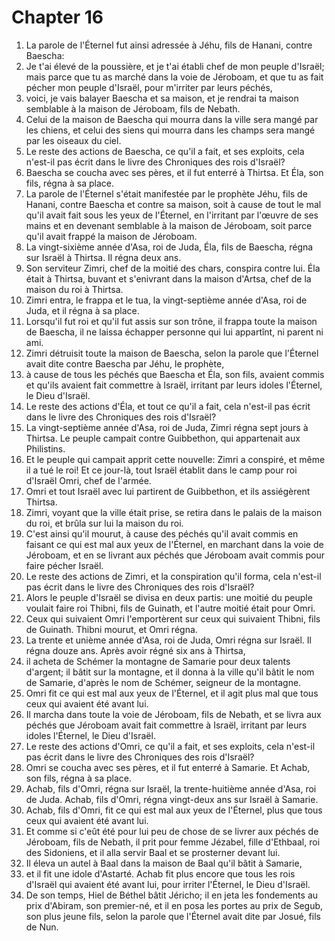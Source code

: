 # Chapter 16

1. La parole de l'Éternel fut ainsi adressée à Jéhu, fils de Hanani, contre Baescha:
2. Je t'ai élevé de la poussière, et je t'ai établi chef de mon peuple d'Israël; mais parce que tu as marché dans la voie de Jéroboam, et que tu as fait pécher mon peuple d'Israël, pour m'irriter par leurs péchés,
3. voici, je vais balayer Baescha et sa maison, et je rendrai ta maison semblable à la maison de Jéroboam, fils de Nebath.
4. Celui de la maison de Baescha qui mourra dans la ville sera mangé par les chiens, et celui des siens qui mourra dans les champs sera mangé par les oiseaux du ciel.
5. Le reste des actions de Baescha, ce qu'il a fait, et ses exploits, cela n'est-il pas écrit dans le livre des Chroniques des rois d'Israël?
6. Baescha se coucha avec ses pères, et il fut enterré à Thirtsa. Et Éla, son fils, régna à sa place.
7. La parole de l'Éternel s'était manifestée par le prophète Jéhu, fils de Hanani, contre Baescha et contre sa maison, soit à cause de tout le mal qu'il avait fait sous les yeux de l'Éternel, en l'irritant par l'œuvre de ses mains et en devenant semblable à la maison de Jéroboam, soit parce qu'il avait frappé la maison de Jéroboam.
8. La vingt-sixième année d'Asa, roi de Juda, Éla, fils de Baescha, régna sur Israël à Thirtsa. Il régna deux ans.
9. Son serviteur Zimri, chef de la moitié des chars, conspira contre lui. Éla était à Thirtsa, buvant et s'enivrant dans la maison d'Artsa, chef de la maison du roi à Thirtsa.
10. Zimri entra, le frappa et le tua, la vingt-septième année d'Asa, roi de Juda, et il régna à sa place.
11. Lorsqu'il fut roi et qu'il fut assis sur son trône, il frappa toute la maison de Baescha, il ne laissa échapper personne qui lui appartînt, ni parent ni ami.
12. Zimri détruisit toute la maison de Baescha, selon la parole que l'Éternel avait dite contre Baescha par Jéhu, le prophète,
13. à cause de tous les péchés que Baescha et Éla, son fils, avaient commis et qu'ils avaient fait commettre à Israël, irritant par leurs idoles l'Éternel, le Dieu d'Israël.
14. Le reste des actions d'Éla, et tout ce qu'il a fait, cela n'est-il pas écrit dans le livre des Chroniques des rois d'Israël?
15. La vingt-septième année d'Asa, roi de Juda, Zimri régna sept jours à Thirtsa. Le peuple campait contre Guibbethon, qui appartenait aux Philistins.
16. Et le peuple qui campait apprit cette nouvelle: Zimri a conspiré, et même il a tué le roi! Et ce jour-là, tout Israël établit dans le camp pour roi d'Israël Omri, chef de l'armée.
17. Omri et tout Israël avec lui partirent de Guibbethon, et ils assiégèrent Thirtsa.
18. Zimri, voyant que la ville était prise, se retira dans le palais de la maison du roi, et brûla sur lui la maison du roi.
19. C'est ainsi qu'il mourut, à cause des péchés qu'il avait commis en faisant ce qui est mal aux yeux de l'Éternel, en marchant dans la voie de Jéroboam, et en se livrant aux péchés que Jéroboam avait commis pour faire pécher Israël.
20. Le reste des actions de Zimri, et la conspiration qu'il forma, cela n'est-il pas écrit dans le livre des Chroniques des rois d'Israël?
21. Alors le peuple d'Israël se divisa en deux partis: une moitié du peuple voulait faire roi Thibni, fils de Guinath, et l'autre moitié était pour Omri.
22. Ceux qui suivaient Omri l'emportèrent sur ceux qui suivaient Thibni, fils de Guinath. Thibni mourut, et Omri régna.
23. La trente et unième année d'Asa, roi de Juda, Omri régna sur Israël. Il régna douze ans. Après avoir régné six ans à Thirtsa,
24. il acheta de Schémer la montagne de Samarie pour deux talents d'argent; il bâtit sur la montagne, et il donna à la ville qu'il bâtit le nom de Samarie, d'après le nom de Schémer, seigneur de la montagne.
25. Omri fit ce qui est mal aux yeux de l'Éternel, et il agit plus mal que tous ceux qui avaient été avant lui.
26. Il marcha dans toute la voie de Jéroboam, fils de Nebath, et se livra aux péchés que Jéroboam avait fait commettre à Israël, irritant par leurs idoles l'Éternel, le Dieu d'Israël.
27. Le reste des actions d'Omri, ce qu'il a fait, et ses exploits, cela n'est-il pas écrit dans le livre des Chroniques des rois d'Israël?
28. Omri se coucha avec ses pères, et il fut enterré à Samarie. Et Achab, son fils, régna à sa place.
29. Achab, fils d'Omri, régna sur Israël, la trente-huitième année d'Asa, roi de Juda. Achab, fils d'Omri, régna vingt-deux ans sur Israël à Samarie.
30. Achab, fils d'Omri, fit ce qui est mal aux yeux de l'Éternel, plus que tous ceux qui avaient été avant lui.
31. Et comme si c'eût été pour lui peu de chose de se livrer aux péchés de Jéroboam, fils de Nebath, il prit pour femme Jézabel, fille d'Ethbaal, roi des Sidoniens, et il alla servir Baal et se prosterner devant lui.
32. Il éleva un autel à Baal dans la maison de Baal qu'il bâtit à Samarie,
33. et il fit une idole d'Astarté. Achab fit plus encore que tous les rois d'Israël qui avaient été avant lui, pour irriter l'Éternel, le Dieu d'Israël.
34. De son temps, Hiel de Béthel bâtit Jéricho; il en jeta les fondements au prix d'Abiram, son premier-né, et il en posa les portes au prix de Segub, son plus jeune fils, selon la parole que l'Éternel avait dite par Josué, fils de Nun.

